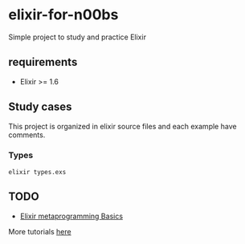 # elixir-for-n00bs

Simple project to study and practice Elixir

## requirements

 * Elixir >= 1.6


## Study cases

This project is organized in elixir source files and each example have comments.

### Types

    elixir types.exs


## TODO

 * [Elixir metaprogramming Basics](http://code.tutsplus.com/articles/elixir-metaprogramming-basics--cms-30011?_ga=2.178450723.629753897.1531236672-992222023.1531236672)


More tutorials [here](https://tutsplus.com/tutorials/search/elixir)




